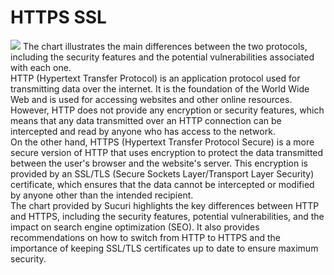 <h1>HTTPS SSL</h1>
<img src="https://cyberhoot.com/wp-content/uploads/2020/03/17-sucuri-a-ssl-http-vs-https-chart@2.png">
The chart illustrates the main differences between the two protocols, including the security features and the potential vulnerabilities associated with each one.
<br>
HTTP (Hypertext Transfer Protocol) is an application protocol used for transmitting data over the internet. It is the foundation of the World Wide Web and is used for accessing websites and other online resources. However, HTTP does not provide any encryption or security features, which means that any data transmitted over an HTTP connection can be intercepted and read by anyone who has access to the network.
<br>
On the other hand, HTTPS (Hypertext Transfer Protocol Secure) is a more secure version of HTTP that uses encryption to protect the data transmitted between the user's browser and the website's server. This encryption is provided by an SSL/TLS (Secure Sockets Layer/Transport Layer Security) certificate, which ensures that the data cannot be intercepted or modified by anyone other than the intended recipient.
<br>
The chart provided by Sucuri highlights the key differences between HTTP and HTTPS, including the security features, potential vulnerabilities, and the impact on search engine optimization (SEO). It also provides recommendations on how to switch from HTTP to HTTPS and the importance of keeping SSL/TLS certificates up to date to ensure maximum security.
